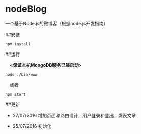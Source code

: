 # nodeBlog
一个基于Node.js的微博客（根据node.js开发指南）

##安装
```
npm install
```

##运行

&emsp;**<保证本机MongoDB服务已经启动>**

```
node ./bin/www
```

&emsp;或者

```
npm start
```

##更新

* 27/07/2016 增加页面和路由设计，用户登录和登出，发表文章

* 25/07/2016 初始化
